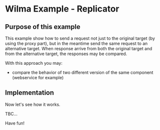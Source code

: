 Wilma Example - Replicator
==========================

Purpose of this example
---------------------------------------
This example show how to send a request not just to the original target (by using the proxy part), but in the meantime send the same request to an alternative target.
When response arrive from both the original target and from the alternative target, the responses may be compared.

With this approach you may:

* compare the behavior of two different version of the same component (webservice for example)

Implementation
---------------------------------------
Now let's see how it works.

TBC...

Have fun!
